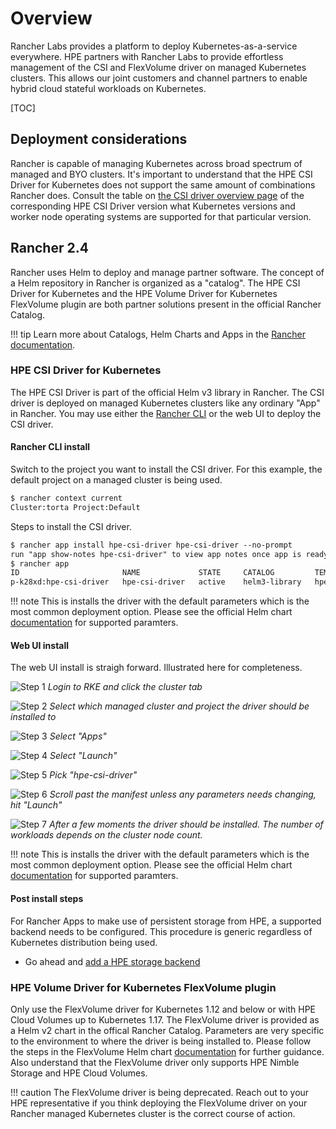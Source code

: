 # Overview

Rancher Labs provides a platform to deploy Kubernetes-as-a-service everywhere. HPE partners with Rancher Labs to provide effortless management of the CSI and FlexVolume driver on managed Kubernetes clusters. This allows our joint customers and channel partners to enable hybrid cloud stateful workloads on Kubernetes.

[TOC]

## Deployment considerations

Rancher is capable of managing Kubernetes across broad spectrum of managed and BYO clusters. It's important to understand that the HPE CSI Driver for Kubernetes does not support the same amount of combinations Rancher does. Consult the table on [the CSI driver overview page](../../csi_driver/index.md#compatibility_and_support) of the corresponding HPE CSI Driver version what Kubernetes versions and worker node operating systems are supported for that particular version. 

## Rancher 2.4

Rancher uses Helm to deploy and manage partner software. The concept of a Helm repository in Rancher is organized as a "catalog". The HPE CSI Driver for Kubernetes and the HPE Volume Driver for Kubernetes FlexVolume plugin are both partner solutions present in the official Rancher Catalog.

!!! tip
    Learn more about Catalogs, Helm Charts and Apps in the [Rancher documentation](https://rancher.com/docs/rancher/v2.x/en/catalog/).

### HPE CSI Driver for Kubernetes

The HPE CSI Driver is part of the official Helm v3 library in Rancher. The CSI driver is deployed on managed Kubernetes clusters like any ordinary "App" in Rancher. You may use either the [Rancher CLI](https://rancher.com/docs/rancher/v2.x/en/cli/) or the web UI to deploy the CSI driver.

#### Rancher CLI install

Switch to the project you want to install the CSI driver. For this example, the default project on a managed cluster is being used.

```markdown
$ rancher context current
Cluster:torta Project:Default
```

Steps to install the CSI driver.

```markdown
$ rancher app install hpe-csi-driver hpe-csi-driver --no-prompt
run "app show-notes hpe-csi-driver" to view app notes once app is ready
$ rancher app
ID                       NAME             STATE     CATALOG         TEMPLATE         VERSION
p-k28xd:hpe-csi-driver   hpe-csi-driver   active    helm3-library   hpe-csi-driver   1.3.1
```

!!! note
    This is installs the driver with the default parameters which is the most common deployment option. Please see the official Helm chart [documentation](https://hub.helm.sh/charts/hpe-storage/hpe-csi-driver) for supported paramters.

#### Web UI install

The web UI install is straigh forward. Illustrated here for completeness.

![Step 1](img/rke24-ui/step1.png)
*Login to RKE and click the cluster tab*

![Step 2](img/rke24-ui/step2.png)
*Select which managed cluster and project the driver should be installed to*

![Step 3](img/rke24-ui/step3.png)
*Select "Apps"*

![Step 4](img/rke24-ui/step4.png)
*Select "Launch"*

![Step 5](img/rke24-ui/step5.png)
*Pick "hpe-csi-driver"*

![Step 6](img/rke24-ui/step6.png)
*Scroll past the manifest unless any parameters needs changing, hit "Launch"*

![Step 7](img/rke24-ui/step7.png)
*After a few moments the driver should be installed. The number of workloads depends on the cluster node count.*

!!! note
    This is installs the driver with the default parameters which is the most common deployment option. Please see the official Helm chart [documentation](https://hub.helm.sh/charts/hpe-storage/hpe-csi-driver) for supported paramters.

#### Post install steps

For Rancher Apps to make use of persistent storage from HPE, a supported backend needs to be configured. This procedure is generic regardless of Kubernetes distribution being used.

- Go ahead and [add a HPE storage backend](../../csi_driver/deployment.md#add_a_hpe_storage_backend)

### HPE Volume Driver for Kubernetes FlexVolume plugin

Only use the FlexVolume driver for Kubernetes 1.12 and below or with HPE Cloud Volumes up to Kubernetes 1.17. The FlexVolume driver is provided as a Helm v2 chart in the offical Rancher Catalog. Parameters are very specific to the environment to where the driver is being installed to. Please follow the steps in the FlexVolume Helm chart [documentation](https://hub.helm.sh/charts/hpe-storage/hpe-flexvolume-driver) for further guidance. Also understand that the FlexVolume driver only supports HPE Nimble Storage and HPE Cloud Volumes.

!!! caution
    The FlexVolume driver is being deprecated. Reach out to your HPE representative if you think deploying the FlexVolume driver on your Rancher managed Kubernetes cluster is the correct course of action.
